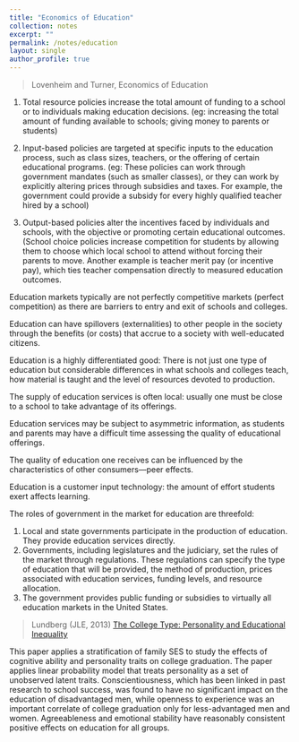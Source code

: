 ```yaml
---
title: "Economics of Education"
collection: notes
excerpt: ""
permalink: /notes/education
layout: single
author_profile: true
---
```



>  Lovenheim and Turner, Economics of Education

1. Total resource policies increase the total amount of funding to a school or to individuals making education decisions. (eg:  increasing the total amount of funding available to schools; giving money to parents or students)


2. Input-based policies are targeted at specific inputs to the education process, such as class sizes, teachers, or the offering of certain educational programs. (eg: These policies can work through government mandates (such as smaller classes), or they can work by explicitly altering prices through subsidies and taxes. For example, the government could provide a subsidy for every highly qualified teacher hired by a school)

3. Output-based policies alter the incentives faced by individuals and schools, with the objective or promoting certain educational outcomes. (School choice policies increase competition for students by allowing them to choose which local school to attend without forcing their parents to move. Another example is teacher merit pay (or incentive pay), which ties teacher compensation directly to measured education outcomes.

Education markets typically are not perfectly competitive markets (perfect competition) as there are barriers to entry and exit of schools and colleges.

Education can have spillovers (externalities) to other people in the society through the benefits (or costs) that accrue to a society with well-educated citizens.

Education is a highly differentiated good: There is not just one type of education but considerable differences in what schools and colleges teach, how material is taught and the level of resources devoted to production. 

The supply of education services is often local: usually one must be close to a school to take advantage of its offerings. 

Education services may be subject to asymmetric information, as students and parents may have a difficult time assessing the quality of educational offerings. 

The quality of education one receives can be influenced by the characteristics of other consumers—peer effects. 

Education is a customer input technology: the amount of effort students exert affects learning.

The roles of government in the market for education are threefold: 
1. Local and state governments participate in the production of education. They provide education services directly. 
2. Governments, including legislatures and the judiciary, set the rules of the market through regulations. These regulations can specify the type of education that will be provided, the method of production, prices associated with education services, funding levels, and resource allocation.
3. The government provides public funding or subsidies to virtually all education markets in the United States.


> Lundberg (JLE, 2013) [The College Type: Personality and Educational Inequality](https://doi.org/10.1086/671056)

This paper applies a stratification of family SES to study the effects of cognitive ability and personality traits on college graduation. The paper applies linear probability model that treats personality as a set of unobserved latent traits. Conscientiousness, which has been linked in past research to school success, was found to have no significant impact on the education of disadvantaged men, while openness to experience was an important correlate of college graduation only for less-advantaged men and women. Agreeableness and emotional stability have reasonably consistent positive effects on education for all groups.
